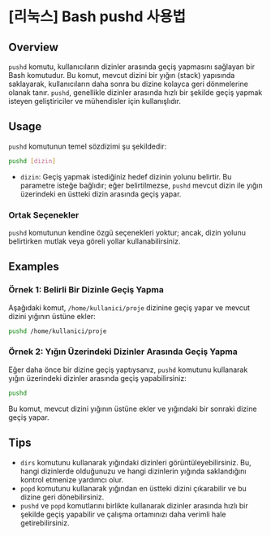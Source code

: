 # [리눅스] Bash pushd 사용법

## Overview
`pushd` komutu, kullanıcıların dizinler arasında geçiş yapmasını sağlayan bir Bash komutudur. Bu komut, mevcut dizini bir yığın (stack) yapısında saklayarak, kullanıcıların daha sonra bu dizine kolayca geri dönmelerine olanak tanır. `pushd`, genellikle dizinler arasında hızlı bir şekilde geçiş yapmak isteyen geliştiriciler ve mühendisler için kullanışlıdır.

## Usage
`pushd` komutunun temel sözdizimi şu şekildedir:

```bash
pushd [dizin]
```

- `dizin`: Geçiş yapmak istediğiniz hedef dizinin yolunu belirtir. Bu parametre isteğe bağlıdır; eğer belirtilmezse, `pushd` mevcut dizin ile yığın üzerindeki en üstteki dizin arasında geçiş yapar.

### Ortak Seçenekler
`pushd` komutunun kendine özgü seçenekleri yoktur; ancak, dizin yolunu belirtirken mutlak veya göreli yollar kullanabilirsiniz.

## Examples
### Örnek 1: Belirli Bir Dizinle Geçiş Yapma
Aşağıdaki komut, `/home/kullanici/proje` dizinine geçiş yapar ve mevcut dizini yığının üstüne ekler:

```bash
pushd /home/kullanici/proje
```

### Örnek 2: Yığın Üzerindeki Dizinler Arasında Geçiş Yapma
Eğer daha önce bir dizine geçiş yaptıysanız, `pushd` komutunu kullanarak yığın üzerindeki dizinler arasında geçiş yapabilirsiniz:

```bash
pushd
```

Bu komut, mevcut dizini yığının üstüne ekler ve yığındaki bir sonraki dizine geçiş yapar.

## Tips
- `dirs` komutunu kullanarak yığındaki dizinleri görüntüleyebilirsiniz. Bu, hangi dizinlerde olduğunuzu ve hangi dizinlerin yığında saklandığını kontrol etmenize yardımcı olur.
- `popd` komutunu kullanarak yığından en üstteki dizini çıkarabilir ve bu dizine geri dönebilirsiniz.
- `pushd` ve `popd` komutlarını birlikte kullanarak dizinler arasında hızlı bir şekilde geçiş yapabilir ve çalışma ortamınızı daha verimli hale getirebilirsiniz.